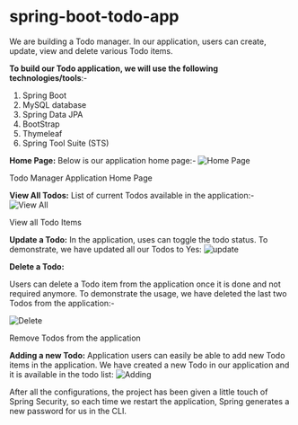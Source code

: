 # spring-boot-todo-app
We are building a Todo manager. In our application, users can create, update,
view and delete various Todo items.

**To build our Todo application, we will use the following technologies/tools**:-
1. Spring Boot
2. MySQL database
3. Spring Data JPA
4. BootStrap
5. Thymeleaf
6. Spring Tool Suite (STS)

**Home Page:**
Below is our application home page:-
![Home Page](https://github.com/sohamds1/spring-boot-todo-app/blob/main/proj%20shots/Home%20Page.png "Home Page")

Todo Manager Application Home Page

**View All Todos:**
List of current Todos available in the application:-
![View All](https://github.com/sohamds1/spring-boot-todo-app/blob/main/proj%20shots/View%20all.png "View All")

View all Todo Items


**Update a Todo:**
In the application, uses can toggle the todo status. To demonstrate, we have
updated all our Todos to Yes:
![update](https://github.com/sohamds1/spring-boot-todo-app/blob/main/proj%20shots/update.png "update")

**Delete a Todo:**

Users can delete a Todo item from the application once it is done and not
required anymore. To demonstrate the usage, we have deleted the last two
Todos from the application:-

![Delete](https://github.com/sohamds1/spring-boot-todo-app/blob/main/proj%20shots/delete.png "Delete")

Remove Todos from the application

**Adding a new Todo:**
Application users can easily be able to add new Todo items in the application.
We have created a new Todo in our application and it is available in the todo
list:
![Adding](https://github.com/sohamds1/spring-boot-todo-app/blob/main/proj%20shots/adding.png "Adding")

<p>
  After all the configurations, the project has been given a little touch of Spring Security, so each time we restart the
  application, Spring generates a new password for us in the CLI.
 </p>

